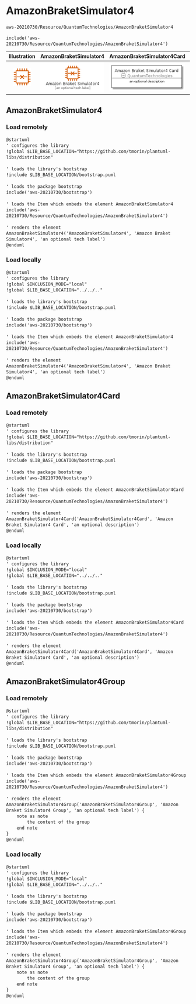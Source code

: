 # AmazonBraketSimulator4


```text
aws-20210730/Resource/QuantumTechnologies/AmazonBraketSimulator4
```

```text
include('aws-20210730/Resource/QuantumTechnologies/AmazonBraketSimulator4')
```



| Illustration | AmazonBraketSimulator4 | AmazonBraketSimulator4Card | AmazonBraketSimulator4Group |
| :---: | :---: | :---: | :---: |
| ![illustration for Illustration](../../../aws-20210730/Resource/QuantumTechnologies/AmazonBraketSimulator4.png) | ![illustration for AmazonBraketSimulator4](../../../aws-20210730/Resource/QuantumTechnologies/AmazonBraketSimulator4.Local.png) | ![illustration for AmazonBraketSimulator4Card](../../../aws-20210730/Resource/QuantumTechnologies/AmazonBraketSimulator4Card.Local.png) | ![illustration for AmazonBraketSimulator4Group](../../../aws-20210730/Resource/QuantumTechnologies/AmazonBraketSimulator4Group.Local.png) |




## AmazonBraketSimulator4

### Load remotely
```plantuml
@startuml
' configures the library
!global $LIB_BASE_LOCATION="https://github.com/tmorin/plantuml-libs/distribution"

' loads the library's bootstrap
!include $LIB_BASE_LOCATION/bootstrap.puml

' loads the package bootstrap
include('aws-20210730/bootstrap')

' loads the Item which embeds the element AmazonBraketSimulator4
include('aws-20210730/Resource/QuantumTechnologies/AmazonBraketSimulator4')

' renders the element
AmazonBraketSimulator4('AmazonBraketSimulator4', 'Amazon Braket Simulator4', 'an optional tech label')
@enduml
```

### Load locally
```plantuml
@startuml
' configures the library
!global $INCLUSION_MODE="local"
!global $LIB_BASE_LOCATION="../../.."

' loads the library's bootstrap
!include $LIB_BASE_LOCATION/bootstrap.puml

' loads the package bootstrap
include('aws-20210730/bootstrap')

' loads the Item which embeds the element AmazonBraketSimulator4
include('aws-20210730/Resource/QuantumTechnologies/AmazonBraketSimulator4')

' renders the element
AmazonBraketSimulator4('AmazonBraketSimulator4', 'Amazon Braket Simulator4', 'an optional tech label')
@enduml
```

## AmazonBraketSimulator4Card

### Load remotely
```plantuml
@startuml
' configures the library
!global $LIB_BASE_LOCATION="https://github.com/tmorin/plantuml-libs/distribution"

' loads the library's bootstrap
!include $LIB_BASE_LOCATION/bootstrap.puml

' loads the package bootstrap
include('aws-20210730/bootstrap')

' loads the Item which embeds the element AmazonBraketSimulator4Card
include('aws-20210730/Resource/QuantumTechnologies/AmazonBraketSimulator4')

' renders the element
AmazonBraketSimulator4Card('AmazonBraketSimulator4Card', 'Amazon Braket Simulator4 Card', 'an optional description')
@enduml
```

### Load locally
```plantuml
@startuml
' configures the library
!global $INCLUSION_MODE="local"
!global $LIB_BASE_LOCATION="../../.."

' loads the library's bootstrap
!include $LIB_BASE_LOCATION/bootstrap.puml

' loads the package bootstrap
include('aws-20210730/bootstrap')

' loads the Item which embeds the element AmazonBraketSimulator4Card
include('aws-20210730/Resource/QuantumTechnologies/AmazonBraketSimulator4')

' renders the element
AmazonBraketSimulator4Card('AmazonBraketSimulator4Card', 'Amazon Braket Simulator4 Card', 'an optional description')
@enduml
```

## AmazonBraketSimulator4Group

### Load remotely
```plantuml
@startuml
' configures the library
!global $LIB_BASE_LOCATION="https://github.com/tmorin/plantuml-libs/distribution"

' loads the library's bootstrap
!include $LIB_BASE_LOCATION/bootstrap.puml

' loads the package bootstrap
include('aws-20210730/bootstrap')

' loads the Item which embeds the element AmazonBraketSimulator4Group
include('aws-20210730/Resource/QuantumTechnologies/AmazonBraketSimulator4')

' renders the element
AmazonBraketSimulator4Group('AmazonBraketSimulator4Group', 'Amazon Braket Simulator4 Group', 'an optional tech label') {
    note as note
        the content of the group
    end note
}
@enduml
```

### Load locally
```plantuml
@startuml
' configures the library
!global $INCLUSION_MODE="local"
!global $LIB_BASE_LOCATION="../../.."

' loads the library's bootstrap
!include $LIB_BASE_LOCATION/bootstrap.puml

' loads the package bootstrap
include('aws-20210730/bootstrap')

' loads the Item which embeds the element AmazonBraketSimulator4Group
include('aws-20210730/Resource/QuantumTechnologies/AmazonBraketSimulator4')

' renders the element
AmazonBraketSimulator4Group('AmazonBraketSimulator4Group', 'Amazon Braket Simulator4 Group', 'an optional tech label') {
    note as note
        the content of the group
    end note
}
@enduml
```

